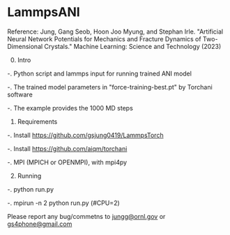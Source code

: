 # LammpsANI

Reference: Jung, Gang Seob, Hoon Joo Myung, and Stephan Irle. "Artificial Neural Network Potentials for Mechanics and Fracture Dynamics of Two-Dimensional Crystals." Machine Learning: Science and Technology (2023)

0. Intro

 -. Python script and lammps input for running trained ANI model

 -. The trained model parameters in "force-training-best.pt" by Torchani software

 -. The example provides the 1000 MD steps

1. Requirements

 -. Install https://github.com/gsjung0419/LammpsTorch
 
 -. Install https://github.com/aiqm/torchani
 
 -. MPI (MPICH or OPENMPI), with mpi4py

2. Running 

 -. python run.py

 -. mpirun -n 2 python run.py (#CPU=2)


Please report any bug/commetns to jungg@ornl.gov or gs4phone@gmail.com
